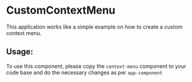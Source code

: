 # CustomContextMenu

This application works like a simple example on how to create a custom context menu.

## Usage:
To use this component, please copy the `context-menu` component to your code base and do the necessary changes as per `app-component`
